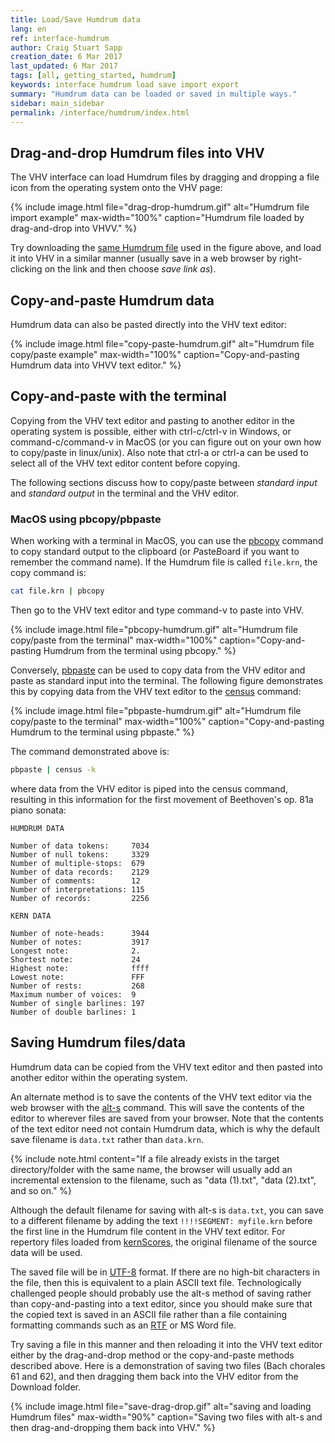 ```yaml
---
title: Load/Save Humdrum data
lang: en
ref: interface-humdrum
author: Craig Stuart Sapp
creation_date: 6 Mar 2017
last_updated: 6 Mar 2017
tags: [all, getting_started, humdrum]
keywords: interface humdrum load save import export
summary: "Humdrum data can be loaded or saved in multiple ways."
sidebar: main_sidebar
permalink: /interface/humdrum/index.html
---
```


## Drag-and-drop Humdrum files into VHV ##

The VHV interface can load Humdrum files by dragging and dropping a file
icon from the operating system onto the VHV page:

{% include image.html
	file="drag-drop-humdrum.gif"
	alt="Humdrum file import example"
	max-width="100%"
	caption="Humdrum file loaded by drag-and-drop into VHVV."
%}

Try downloading the [same Humdrum file](data.txt) used in the figure
above, and load it into VHV in a similar manner (usually save in a
web browser by right-clicking on the link and then choose *save
link as*).

## Copy-and-paste Humdrum data ##

Humdrum data can also be pasted directly into the VHV text editor:

{% include image.html
	file="copy-paste-humdrum.gif"
	alt="Humdrum file copy/paste example"
	max-width="100%"
	caption="Copy-and-pasting Humdrum data into VHVV text editor."
%}


## Copy-and-paste with the terminal ##

Copying from the VHV text editor and pasting to another editor in
the operating system is possible, either with <span
class="keypress">ctrl-c</span>/<span class="keypress">ctrl-v</span>
in Windows, or <span class="keypress">command-c</span>/<span
class="keypress">command-v</span> in MacOS (or you can figure out
on your own how to copy/paste in linux/unix). Also note that
<span class="keypress">ctrl-a</span> or <span class="keypress">ctrl-a</span>
can be used to select all of the VHV text editor content before copying.

The following sections discuss how to copy/paste between *standard input* and 
*standard output* in the terminal and the VHV editor.


### MacOS using pbcopy/pbpaste ###

When working with a terminal in MacOS, you can use the
[pbcopy](http://osxdaily.com/2007/03/05/manipulating-the-clipboard-from-the-command-line/)
command to copy standard output to the clipboard (or *P*aste*B*oard if you
want to remember the command name).
If the Humdrum file is called `file.krn`, the copy command is:

```bash
cat file.krn | pbcopy
```

Then go to the VHV text editor and type <span
class="keypress">command-v</span> to paste into VHV.

{% include image.html
	file="pbcopy-humdrum.gif"
	alt="Humdrum file copy/paste from the terminal"
	max-width="100%"
	caption="Copy-and-pasting Humdrum from the terminal using pbcopy."
%}


Conversely,
[pbpaste](http://osxdaily.com/2007/03/05/manipulating-the-clipboard-from-the-command-line/)
can be used to copy data from the VHV editor and paste as standard
input into the terminal.  The following figure demonstrates this by copying
data from the VHV text editor to the [census](http://www.humdrum.org/man/census/) command:

{% include image.html
	file="pbpaste-humdrum.gif"
	alt="Humdrum file copy/paste to the terminal"
	max-width="100%"
	caption="Copy-and-pasting Humdrum to the terminal using pbpaste."
%}

The command demonstrated above is:

```bash
pbpaste | census -k
```

where data from the VHV editor is piped into the census command, resulting in
this information for the first movement of Beethoven's op. 81a piano sonata:

```
HUMDRUM DATA

Number of data tokens:     7034
Number of null tokens:     3329
Number of multiple-stops:  679
Number of data records:    2129
Number of comments:        12
Number of interpretations: 115
Number of records:         2256

KERN DATA

Number of note-heads:      3944
Number of notes:           3917
Longest note:              2.
Shortest note:             24
Highest note:              ffff
Lowest note:               FFF
Number of rests:           268
Maximum number of voices:  9
Number of single barlines: 197
Number of double barlines: 1
```



## Saving Humdrum files/data ##

Humdrum data can be copied from the VHV text editor and then
pasted into another editor within the operating system.

An alternate method is to save the contents of the VHV text editor
via the web browser with the [<span
class='keypress'>alt-s</span>](/commands/alt-s) command.  This will
save the contents of the editor to wherever files are saved
from your browser.  Note that the contents of the text editor need
not contain Humdrum data, which is why the default save filename
is `data.txt` rather than `data.krn`.

{% include note.html
	content="If a file already exists in the target directory/folder with the same name, the browser will usually add an incremental extension to the filename, such as \"data (1).txt\", \"data (2).txt\", and so on."
%}


Although the default filename for saving with <span
class='keypress'>alt-s</span> is `data.txt`, you can save to a
different filename by adding the text `!!!!SEGMENT: myfile.krn`
before the first line in the Humdrum file content in the VHV text editor.
For repertory files loaded from [kernScores](http://kern.humdrum.org),
the original filename of the source data will be used.

The saved file will be in [UTF-8](https://en.wikipedia.org/wiki/UTF-8)
format.  If there are no high-bit characters in the file, then this
is equivalent to a plain ASCII text file.  Technologically challenged
people should probably use the <span class='keypress'>alt-s</span>
method of saving rather than copy-and-pasting into a text editor,
since you should make sure that the copied text is saved in an ASCII
file rather than a file containing formatting commands such as an
[RTF](https://en.wikipedia.org/wiki/Rich_Text_Format) or MS Word file.

Try saving a file in this manner and then reloading it into the VHV
text editor either by the drag-and-drop method or the copy-and-paste
methods described above.  Here is a demonstration of saving two files
(Bach chorales 61 and 62), and then dragging them back into the 
VHV editor from the Download folder.

{% include image.html
	file="save-drag-drop.gif"
	alt="saving and loading Humdrum files"
	max-width="90%"
	caption="Saving two files with <span class='keypress'>alt-s</span> and then drag-and-dropping them back into VHV."
%}





